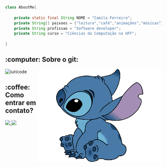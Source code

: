 ```java
class AboutMe{

    private static final String NOME = "Camila Ferreira";
    private String[] paixoes = {"leitura","café","animações","músicas"};
    private String profissao = "Software developer";
    private String curso = "Ciências da Computação na UFF";
    
}
```

<h2> :computer: Sobre o git: </h2>
<div style = "position: relative;">
  
  <img align="right" src="./perfil2.png" style="width:400px;" >
  
 ![iuricode](https://github-readme-stats.vercel.app/api?username=Camila-Ferr&theme=dracula&show_icons=true)

</div>

<h2> :coffee: Como entrar em contato? </h2>

<a href='https://www.linkedin.com/in/camila-ferreira-a10a72204/'><img src="https://img.shields.io/badge/LinkedIn-0077B5?style=for-the-badge&logo=linkedin&logoColor=white" class = "mt-3"> </a>
<img src="https://img.shields.io/badge/cf_alves@id.uff.br-D14836?style=for-the-badge&logo=gmail&logoColor=white" /> 
